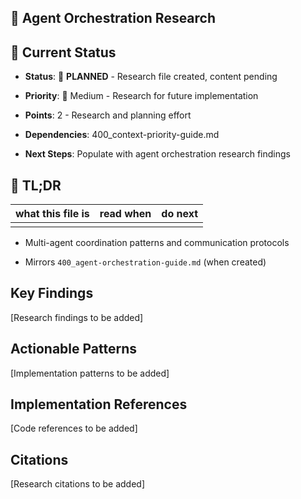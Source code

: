 <!-- CONTEXT_REFERENCE: 400_context-priority-guide.md -->
<!-- MEMORY_CONTEXT: MEDIUM - Agent orchestration research and patterns -->

<a id="tldr"></a>

## 🤖 Agent Orchestration Research

## 🎯 **Current Status**

- **Status**: 📝 **PLANNED** - Research file created, content pending

- **Priority**: 🔧 Medium - Research for future implementation

- **Points**: 2 - Research and planning effort

- **Dependencies**: 400_context-priority-guide.md

- **Next Steps**: Populate with agent orchestration research findings

## 🔎 TL;DR

| what this file is | read when | do next |
|---|---|---|
|  |  |  |

- Multi-agent coordination patterns and communication protocols

- Mirrors `400_agent-orchestration-guide.md` (when created)

## Key Findings

[Research findings to be added]

## Actionable Patterns

[Implementation patterns to be added]

## Implementation References

[Code references to be added]

## Citations

[Research citations to be added]
